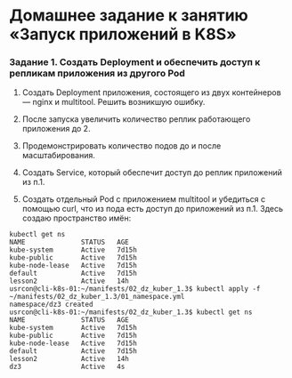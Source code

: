 # Домашнее задание к занятию «Запуск приложений в K8S»
### Задание 1. Создать Deployment и обеспечить доступ к репликам приложения из другого Pod
1) Создать Deployment приложения, состоящего из двух контейнеров — nginx и multitool. Решить возникшую ошибку.

2) После запуска увеличить количество реплик работающего приложения до 2.

3) Продемонстрировать количество подов до и после масштабирования.

4) Создать Service, который обеспечит доступ до реплик приложений из п.1.

5) Создать отдельный Pod с приложением multitool и убедиться с помощью curl, что из пода есть доступ до приложений из п.1.
Здесь создаю пространство имён:
```
kubectl get ns
NAME              STATUS   AGE
kube-system       Active   7d15h
kube-public       Active   7d15h
kube-node-lease   Active   7d15h
default           Active   7d15h
lesson2           Active   14h
usrcon@cli-k8s-01:~/manifests/02_dz_kuber_1.3$ kubectl apply -f ~/manifests/02_dz_kuber_1.3/01_namespace.yml
namespace/dz3 created
usrcon@cli-k8s-01:~/manifests/02_dz_kuber_1.3$ kubectl get ns
NAME              STATUS   AGE
kube-system       Active   7d15h
kube-public       Active   7d15h
kube-node-lease   Active   7d15h
default           Active   7d15h
lesson2           Active   14h
dz3               Active   4s
```




